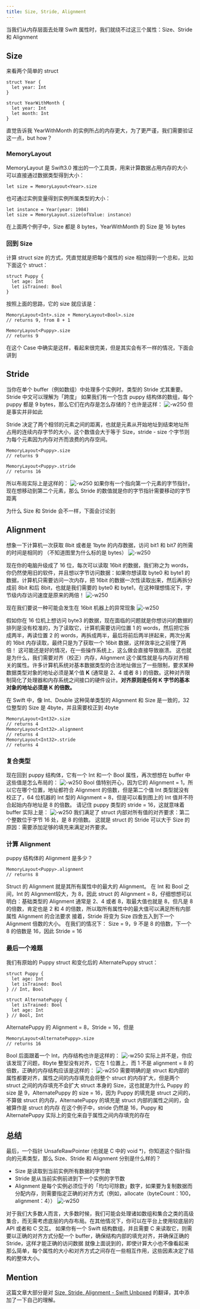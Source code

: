 ```yaml
---
title: Size, Stride, Alignment
---
```


当我们从内存层面去处理 Swift 属性时，我们就绕不过这三个属性：Size、Stride 和 Alignment

## Size
来看两个简单的 struct
```
struct Year {
  let year: Int
}

struct YearWithMonth {
  let year: Int
  let month: Int
}
```
直觉告诉我 YearWithMonth 的实例所占的内存更大，为了更严谨，我们需要验证这一点，but how？

### MemoryLayout
MemoryLayout 是 Swift3.0 推出的一个工具类，用来计算数据占用内存的大小
可以直接通过数据类型得到大小：
```
let size = MemoryLayout<Year>.size
```
也可通过实例变量得到实例所属类型的大小：
```
let instance = Year(year: 1984)
let size = MemoryLayout.size(ofValue: instance)
```
在上面两个例子中，Size 都是 8 bytes，YearWithMonth 的 Size 是 16 bytes

### 回到 Size
计算 struct size 的方式，凭直觉就是把每个属性的 size 相加得到一个总和，比如下面这个 struct：
```
struct Puppy {
  let age: Int
  let isTrained: Bool
}
```
按照上面的思路，它的 size 就应该是：
```
MemoryLayout<Int>.size + MemoryLayout<Bool>.size
// returns 9, from 8 + 1

MemoryLayout<Puppy>.size
// returns 9
```
在这个 Case 中确实是这样，看起来很完美，但是其实会有不一样的情况，下面会讲到

## Stride
当你在单个 buffer（例如数组）中处理多个实例时，类型的 Stride 尤其重要。
Stride 中文可以理解为「跨度」
如果我们有一个包含 puppy 结构体的数组，每个 puppy 都是 9 bytes，那么它们在内存是怎么存储的？也许是这样：
![-w250](https://res.cloudinary.com/dp1pheuq7/image/upload/v1569728771/stride-nopadding_xkv30s.png)
但是事实并非如此

Stride 决定了两个相邻的元素之间的距离，也就是元素从开始地址到结束地址所占用的连续内存字节的大小，这个数值会大于等于 Size，stride - size 个字节则为每个元素因为内存对齐而浪费的内存空间。
```
MemoryLayout<Puppy>.size
// returns 9

MemoryLayout<Puppy>.stride
// returns 16
```

所以布局实际上是这样的：
![-w250](https://res.cloudinary.com/dp1pheuq7/image/upload/v1569728771/stride-padding_m4wlpt.png)
如果你有一个指向第一个元素的字节指针，现在想移动到第二个元素，那么 Stride 的数值就是你的字节指针需要移动的字节距离

为什么 Size 和 Stride 会不一样，下面会讨论到

## Alignment
想象一下计算机一次获取 8bit 或者是 1byte 的内存数据，访问 bit1 和 bit7 的所需的时间是相同的 （不知道图里为什么标的是 bytes）
![-w250](https://res.cloudinary.com/dp1pheuq7/image/upload/v1569728772/alignment-byte8_syedzn.png)

现在你的电脑升级成了 16 位，每次可以读取 16bit 的数据，我们称之为 words，你仍然使用旧的软件，并且想以字节访问数据：如果你想读取 byte0 和 byte1 的数据，计算机只需要访问一次内存，把 16bit 的数据一次性读取出来，然后再拆分成前 8bit 和后 8bit，也就是我们需要的 byte0 和 byte1，在这种理想情况下，字节级内存访问速度是原来的两倍！
![-w250](https://res.cloudinary.com/dp1pheuq7/image/upload/v1569728771/alignment-byte16_gpvge6.png)

现在我们要说一种可能会发生在 16bit 机器上的异常现象
![-w250](https://res.cloudinary.com/dp1pheuq7/image/upload/v1569728770/alignment-misaligned16_zyc1so.png)

假如你在 16 位机上想访问 byte3 的数据，现在面临的问题就是你想访问的数据的排列是没有校准的，为了读取它，计算机需要访问位置 1 的 words，然后把它拆成两半，再读位置 2 的 words，再拆成两半，最后将前后两半拼起来，两次分离的 16bit 内存读取，最终只是为了获取一个 16bit 数据，这样效率比之前慢了两倍！
这可能还是好的情况，在一些操作系统上，这么做会直接导致崩溃。
这也就是为什么，我们需要对齐（校正）内存，Alignment 这个属性就是与内存对齐相关的属性。许多计算机系统对基本数据类型的合法地址做出了一些限制，要求某种数据类型对象的地址必须是某个值 **K** (通常是 2、4 或者 8 ) 的倍数。这种对齐限制简化了处理器和内存系统之间接口的硬件设计。**对齐原则是任何 K 字节的基本对象的地址必须是 K 的倍数。**

在 Swift 中，像 Int、Double 这种简单类型的 Alignment 和 Size 是一致的，32 位整型的 Size 是 4byte，并且需要校正到 4byte
```
MemoryLayout<Int32>.size
// returns 4
MemoryLayout<Int32>.alignment
// returns 4
MemoryLayout<Int32>.stride
// returns 4
```

### 复合类型
现在回到 puppy 结构体，它有一个 Int 和一个 Bool 属性，再次想想在 buffer 中这些值是怎么布局的：
![-w250](https://res.cloudinary.com/dp1pheuq7/image/upload/v1569728770/alignment-nopadding-bytes_edyxt5.png)
Bool 值特别开心，因为它的 Alignment = 1，所以它在哪个位置，地址都符合 Alignment 的倍数，但是第二个值 Int 类型就没有校正了，64 位机器的 Int 型的 Alignment = 8，但是可以看到图上的 Int 值并不符合起始内存地址是 8 的倍数。
请记住 puppy 类型的 stride = 16，这就意味着 buffer 实际上是：
![-w250](https://res.cloudinary.com/dp1pheuq7/image/upload/v1569728771/stride-padding_m4wlpt.png)
我们满足了 struct 内部对所有值的对齐要求：第二个整数位于字节 16 处，是 8 的倍数。
这就是 struct 的 Stride 可以大于 Size 的原因：需要添加足够的填充来满足对齐要求。

### 计算 Alignment
puppy 结构体的 Alignment 是多少？
```
MemoryLayout<Puppy>.alignment
// returns 8
```

Struct 的 Alignment 就是其所有属性中的最大的 Alignment。 在 Int 和 Bool 之间，Int 的 Alignment较大，为 8，因此 struct 的 Alignment = 8，仔细想想可以明白：基础类型的 Alignment 通常是 2、4 或者 8，取最大值也就是 8，但凡是  8 的倍数，肯定也是 2 和 4 的倍数，所以取所有属性中的最大值可以满足所有内部属性 Alignment 的合法要求
接着，Stride 将变为 Size 四舍五入到下一个 Alignment 倍数的大小。 在我们的情况下：
Size = 9，9 不是 8 的倍数，下一个 8 的倍数是 16，因此 Stride = 16

### 最后一个难题
我们有原始的 Puppy struct 和变化后的 AlternatePuppy struct：
```
struct Puppy {
  let age: Int
  let isTrained: Bool
} // Int, Bool

struct AlternatePuppy { 
  let isTrained: Bool
  let age: Int
} // Bool, Int
```

AlternatePuppy  的 Alignment = 8，Stride = 16，但是
```
MemoryLayout<AlternatePuppy>.size
// returns 16
```

Bool 后面跟着一个 Int，内存结构也许是这样的：
![-w250](https://res.cloudinary.com/dp1pheuq7/image/upload/v1569728770/alignment-internal-1_o55p5b.png)
实际上并不是，你应该发现了问题，8byte 整型没有对齐，它在 1 位置上，而 1 不是 alignment = 8 的倍数，正确的内存结构应该是这样的：
![-w250](https://res.cloudinary.com/dp1pheuq7/image/upload/v1569728771/alignment-internal-2_larvl1.png)
需要明确的是 struct 和内部的属性都要对齐，属性之间的内存填充会将整个 struct 的内存扩大，但是两个 struct 之间的内存填充不会扩大 struct 本身的 Size，这也就是为什么 Puppy 的 size 是 9，AlternatePuppy 的 size = 16，因为 Puppy 的填充是 struct 之间的，不算做 struct 的内存，AlternatePuppy 的填充是 struct 内部的属性之间的，会被算作是 struct 的内存
在这个例子中，stride 仍然是 16，Puppy 和 AlternatePuppy 实际上的变化来自于属性之间内存填充的存在

## 总结
最后，一个指针 UnsafeRawPointer (也就是 C 中的 void *)，你知道这个指针指向的元素类型，那么 Size、Stride 和 Alignment 分别是什么样的？
* Size 是读取到当前实例所有数据的字节数
* Stride 是从当前实例前进到下一个实例的字节数
* Alignment 是每个实例必须位于的「均匀可除数」数字，如果要为复制数据而分配内存，则需要指定正确的对齐方式（例如，allocate（byteCount：100，alignment：4））
![-w250](https://res.cloudinary.com/dp1pheuq7/image/upload/v1569728770/size-stride-alignment-summary_qluqvc.png)

对于我们大多数人而言，大多数时候，我们可能会处理诸如数组和集合之类的高级集合，而无需考虑底层的内存布局。在其他情况下，你可以在平台上使用较底层的 API 或者和 C 交互。 
如果你有一个 Swift 结构数组，并且需要 C 来读取它，则需要以正确的对齐方式分配一个 buffer，确保结构内部的填充对齐，并确保正确的 Stride，这样才能正确的访问数据
就像上面说到的，即使计算大小也不像看起来那么简单，每个属性的大小和对齐方式之间存在一些相互作用，这些因素决定了结构的整体大小。

## Mention
这篇文章大部分是对 [Size, Stride, Alignment - Swift Unboxed](https://swiftunboxed.com/internals/size-stride-alignment/) 的翻译，其中添加了一下自己的理解。
